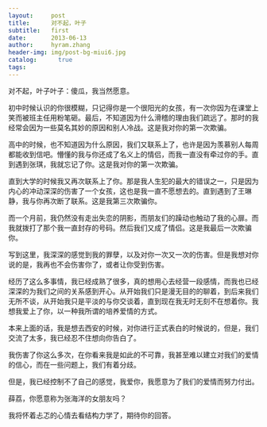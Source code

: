 ```yaml
---
layout:     post
title:      对不起，叶子
subtitle:   first
date:       2013-06-13
author:     hyram.zhang
header-img: img/post-bg-miui6.jpg
catalog: 	  true
tags:
---
```


对不起，叶子叶子：傻瓜，我当然愿意。

初中时候认识的你很模糊，只记得你是一个很阳光的女孩，有一次你因为在课堂上笑而被班主任用粉笔砸。最后，不知道因为什么滑稽的理由我们疏远了。那时的我经常会因为一些莫名其妙的原因和别人冷战。这是我对你的第一次欺骗。

高中的时候，也不知道因为什么原因，我们又联系上了，也许是因为羡慕别人每周都能收到信吧。懵懂的我与你还成了名义上的情侣，而我一直没有牵过你的手。直到遇到张琪，我就忘记了你。这是我对你的第一次欺骗。

直到大学的时候我又再次联系上了你。那是我人生犯的最大的错误之一，只是因为内心的冲动深深的伤害了一个女孩，这也是我一直不愿想去的。直到遇到了王琳静，我与你再次断了联系。这是我第三次欺骗你。

而一个月前，我仍然没有走出失恋的阴影，而朋友们的躁动也触动了我的心扉。而我就拨打了那个我一直封存的号码。然后我们又成了情侣。这是我最后一次欺骗你。

写到这里，我深深的感觉到我的罪孽，以及对你一次又一次的伤害。但是我想对你说的是，我再也不会伤害你了，或者让你受到伤害。

经历了这么多事情，我已经成熟了很多，真的想用心去经营一段感情，而我也已经深深的为我们之间的关系感到开心。从开始我们只是漫无目的的聊着，到后来我们无所不谈，从开始我只是平淡的与你交谈着，直到现在我无时无刻不在想着你。我想我爱上了你，以一种我所谓的培养爱情的方式。

本来上面的话，我是想去西安的时候，对你进行正式表白的时候说的，但是，我们交流了太多，我已经忍不住想向你告白了。

我伤害了你这么多次，在你看来我是如此的不可靠，我甚至难以建立对我们的爱情的信心，而在一些问题上，我们有着分歧。

但是，我已经控制不了自己的感觉，我爱你，我愿意为了我们的爱情而努力付出。

薛荔，你愿意称为张海洋的女朋友吗？

我将怀着忐忑的心情去看结构力学了，期待你的回答。